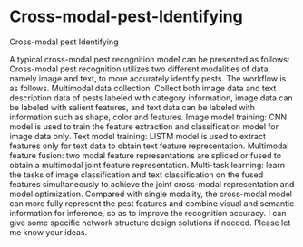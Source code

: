 # Cross-modal-pest-Identifying
Cross-modal pest Identifying

A typical cross-modal pest recognition model can be presented as follows: Cross-modal pest recognition utilizes two different modalities of data, namely image and text, to more accurately identify pests. The workflow is as follows.
Multimodal data collection: Collect both image data and text description data of pests labeled with category information, image data can be labeled with salient features, and text data can be labeled with information such as shape, color and features.
Image model training: CNN model is used to train the feature extraction and classification model for image data only.
Text model training: LISTM model is used to extract features only for text data to obtain text feature representation.
Multimodal feature fusion: two modal feature representations are spliced or fused to obtain a multimodal joint feature representation.
Multi-task learning: learn the tasks of image classification and text classification on the fused features simultaneously to achieve the joint cross-modal representation and model optimization.
Compared with single modality, the cross-modal model can more fully represent the pest features and combine visual and semantic information for inference, so as to improve the recognition accuracy. I can give some specific network structure design solutions if needed. Please let me know your ideas.

